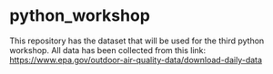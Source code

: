 # python_workshop
This repository has the dataset that will be used for the third python workshop.
All data has been collected from this link: https://www.epa.gov/outdoor-air-quality-data/download-daily-data 
